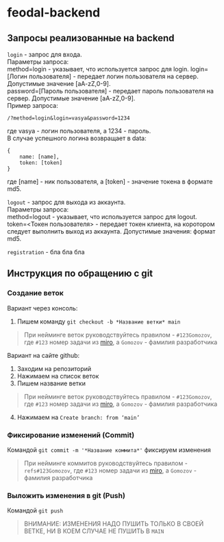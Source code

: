# feodal-backend
## Запросы реализованные на backend
`login` - запрос для входа.  
Параметры запроса:  
    method=login - указывает, что используется запрос для login.
    login=[Логин пользователя] - передает логин пользователя на сервер. Допустимые значение [aA-zZ,0-9].  
    password=[Пароль пользователя] - передает пароль пользователя на сервер. Допустимые значение [aA-zZ,0-9].  
    Пример запроса: 

    /?method=login&login=vasya&password=1234  

где vasya - логин пользователя, а 1234 - пароль.  
    В случае успешного логина возвращает в data: 

    {  
        name: [name],  
        token: [token]  
    }  
где [name] - ник пользователя, а [token] - значение токена в формате md5.  

`logout` - запрос для выхода из аккаунта.  
Параметры запроса:  
    method=logout - указывает, что используется запрос для logout.  
    token=<Токен пользователя> - передает токен клиента, на коротором следует выполнить выход из аккаунта. Допустимые значения: формат md5.  

`registration` - бла бла бла
## Инструкция по обращению с git
### Создание веток
Вариант через консоль: 
1. Пишем команду `git checkout -b *Название ветки* main`
> При нейминге веток руководствуйтесь правилом - `#123Gomozov`, где `#123` номер задачи из [miro](https://pages.github.com/), а `Gomozov` - фамилия разработчика

Вариант на сайте github: 
1. Заходим на репозиторий
2. Нажимаем на список веток
3. Пишем название ветки
> При нейминге веток руководствуйтесь правилом - `#123Gomozov`, где `#123` номер задачи из [miro](https://pages.github.com/), а `Gomozov` - фамилия разработчика
4. Нажимаем на `Create branch: from ‘main’`

### Фиксирование изменений (Commit)
Командой `git commit -m '*Название коммита*'` фиксируем изменения
> При нейминге коммитов руководствуйтесь правилом - `refs#123Gomozov`, где `#123` номер задачи из [miro](https://pages.github.com/), а `Gomozov` - фамилия разработчика

### Выложить изменения в git (Push)
Командой `git push`
> ВНИМАНИЕ: ИЗМЕНЕНИЯ НАДО ПУШИТЬ ТОЛЬКО В СВОЕЙ ВЕТКЕ, НИ В КОЕМ СЛУЧАЕ НЕ ПУШИТЬ В `MAIN`
